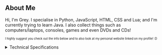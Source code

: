 ## About Me

Hi, I'm Grey. I specialise in Python, JavaScript, HTML, CSS and Lua; and I'm currently trying to learn Java. I also collect things such as computers/laptops, consoles, games and even DVDs and CDs!

<sub><sup>I highly suggest you check out the info below and to also look at my personal website linked on my profile! :D</sup></sup>

<details>
  <summary>Technical Specifications</summary>

### Main Laptop:
[![Thinkpad T490](https://img.shields.io/badge/Thinkpad-T490-EE2624?style=plastic&logo=Thinkpad&logoColor=black)](https://www.lenovo.com/gb/en/p/laptops/thinkpad/thinkpadt/t490/22tp2tt4900)
[![Windows 11](https://img.shields.io/badge/Windows_11-FFFFFF?style=plastic&logo=Windows&logoColor=blue)](https://en.wikipedia.org/wiki/Windows_11) 
[![Intel Core i7-8665U](https://img.shields.io/badge/Intel_Core_i7-8665U-0071c5?style=flat&logo=intel&logoColor=blue)](https://www.intel.com/content/www/us/en/products/sku/193563/intel-core-i78665u-processor-8m-cache-up-to-4-80-ghz/specifications.html)

<sub><sup>planning to switch to endeavourOS when i'm done with college :3</sup></sup>

### Minecraft Server:
[![Dell Vostro 3559](https://img.shields.io/badge/Dell_Vostro-3559-007DB8?style=plastic&logo=Dell&logoColor=black)](https://www.dell.com/support/product-details/en-uk/product/vostro-15-3559-laptop/overview)
[![Linux Mint](https://img.shields.io/badge/Linux_Mint-%2386BE43?style=plastic&logo=Linux-Mint&logoColor=white)](https://en.wikipedia.org/wiki/Linux_Mint)
[![Intel Core i5-6200U](https://img.shields.io/badge/Intel_Core_i5-6200U-0071c5?style=flat&logo=intel&logoColor=blue)](https://www.intel.com/content/www/us/en/products/sku/88193/intel-core-i56200u-processor-3m-cache-up-to-2-80-ghz/specifications.html)

### NAS
[![Toshiba Satillite C50-1JN](https://img.shields.io/badge/Toshiba_Satillite-C50_1JN-FF0000?style=plastic&logo=Toshiba&logoColor=black)](https://en.wikipedia.org/wiki/Toshiba_Satellite_C_series)
[![Debian](https://img.shields.io/badge/Debian_Linux-AA1D33?style=plastic&logo=Debian&logoColor=white)](https://en.wikipedia.org/wiki/Debian)
[![Intel Celeron N2820](https://img.shields.io/badge/Intel_Celeron_N2820-0071c5?style=flat&logo=intel&logoColor=blue)](https://www.intel.com/content/www/us/en/products/sku/79052/intel-celeron-processor-n2820-1m-cache-up-to-2-39-ghz/specifications.html)

### Mobile Devices:
[![iPhone 11](https://img.shields.io/badge/iPhone-11-FFFFFF?style=plastic&logo=apple&logoColor=black)]([https://support.apple.com/en-gb/111865])
[![iPad 9th Generation](https://img.shields.io/badge/iPad_9th_Generation-FFFFFF?style=plastic&logo=apple&logoColor=black)]([https://support.apple.com/en-gb/111898])
</details>
